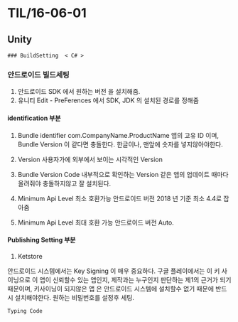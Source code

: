 # TIL/16-06-01
  ## Unity
    ### BuildSetting  < C# >

### 안드로이드 빌드세팅

1. 안드로이드 SDK 에서 원하는 버전 을 설치해줌.
2. 유니티 Edit - PreFerences 에서 SDK, JDK 의 설치된 경로를 정해줌

#### identification 부분

1. Bundle identifier
com.CompanyName.ProductName
앱의 고유 ID 이며, Bundle Version 이 같다면 충돌한다.
한글이나, 맨앞에 숫자를 넣지않아야한다.

2. Version
사용자가에 외부에서 보이는 시각적인 Version

3. Bundle Version Code
내부적으로 확인하는 Version 같은 앱의 업데이트 때마다 올려줘야
충돌하지않고 잘 설치된다.

4. Minimum Api Level
최소 호환가능 안드로이드 버전
2018 년 기준 최소 4.4로 잡아줌
5. Minimum Api Level
최대 호환 가능 안드로이드 버전
Auto.

#### Publishing Setting 부분

1. Ketstore

안드로이드 시스템에서는 Key Signing 이 매우 중요하다. 구글 플레이에서는
이 키 사이닝으로 이 앱이 신뢰할수 있는 앱인지, 제작과는 누구인지 판단하는 제1의 근거가 되기 때문이며, 키사이닝이 되지않은 앱 은 안드로이드 시스템에 설치할수 없기 때문에 반드시 설치해야한다.
원하는 비밀번호를 설정후 세팅.

```
Typing Code

```
